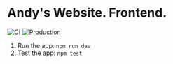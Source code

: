 # Andy's Website. Frontend.

[![CI](https://github.com/aistomin/andys.frontend/actions/workflows/build.yml/badge.svg)](https://github.com/aistomin/andys.frontend/actions/workflows/build.yml)
[![Production](https://github.com/aistomin/andys.frontend/actions/workflows/deploy-to-pages.yml/badge.svg)](https://github.com/aistomin/andys.frontend/actions/workflows/deploy-to-pages.yml)

1. Run the app: `npm run dev`
2. Test the app: `npm test`

